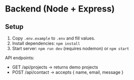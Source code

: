 # Backend (Node + Express)
## Setup
1. Copy `.env.example` to `.env` and fill values.
2. Install dependencies: `npm install`
3. Start server: `npm run dev` (requires nodemon) or `npm start`

API endpoints:
- GET /api/projects -> returns demo projects
- POST /api/contact -> accepts { name, email, message }
